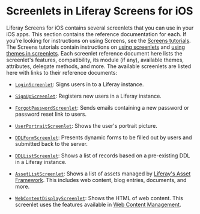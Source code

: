 # Screenlets in Liferay Screens for iOS [](id=screenlets-in-liferay-screens-for-ios)

Liferay Screens for iOS contains several screenlets that you can use in your iOS 
apps. This section contains the reference documentation for each. If you're 
looking for instructions on using Screens, see the [Screens tutorials](/develop/tutorials/-/knowledge_base/6-2/mobile-apps-with-liferay-screens). 
The Screens tutorials contain instructions on [using screenlets](/develop/tutorials/-/knowledge_base/6-2/using-screenlets-in-ios-apps) 
and [using themes in screenlets](/develop/tutorials/-/knowledge_base/6-2/using-themes-in-ios-screenlets). 
Each screenlet reference document here lists the screenlet's features, 
compatibility, its module (if any), available themes, attributes, delegate 
methods, and more. The available screenlets are listed here with links to their 
reference documents: 

- [`LoginScreenlet`](/develop/reference/-/knowledge_base/6-2/loginscreenlet-for-ios): 
  Signs users in to a Liferay instance.
  
- [`SignUpScreenlet`](/develop/reference/-/knowledge_base/6-2/signupscreenlet-for-ios): 
  Registers new users in a Liferay instance.
  
- [`ForgotPasswordScreenlet`](/develop/reference/-/knowledge_base/6-2/forgotpasswordscreenlet-for-ios): 
  Sends emails containing a new password or password reset link to users.
  
- [`UserPortraitScreenlet`](/develop/reference/-/knowledge_base/6-2/userportraitscreenlet-for-ios): 
  Shows the user's portrait picture.
  
- [`DDLFormScreenlet`](/develop/reference/-/knowledge_base/6-2/ddlformscreenlet-for-ios): 
  Presents dynamic forms to be filled out by users and submitted back to the server.
  
- [`DDLListScreenlet`](/develop/reference/-/knowledge_base/6-2/ddllistscreenlet-for-ios): 
  Shows a list of records based on a pre-existing DDL in a Liferay instance.
  
- [`AssetListScreenlet`](/develop/reference/-/knowledge_base/6-2/assetlistscreenlet-for-ios): 
  Shows a list of assets managed by [Liferay's Asset Framework](/develop/tutorials/-/knowledge_base/6-2/asset-framework). 
  This includes web content, blog entries, documents, and more.
  
- [`WebContentDisplayScreenlet`](/develop/reference/-/knowledge_base/6-2/webcontentdisplayscreenlet-for-ios): 
  Shows the HTML of web content. This screenlet uses the features available in 
  [Web Content Management](/discover/portal/-/knowledge_base/6-2/web-content-management). 

